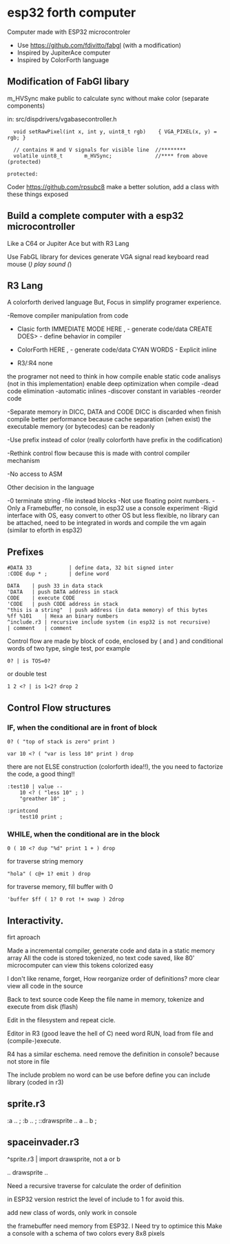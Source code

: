 # esp32 forth computer

Computer made with ESP32 microcontroler

* Use https://github.com/fdivitto/fabgl (with a modification)
* Inspired by JupiterAce computer
* Inspired by ColorForth language

## Modification of FabGl libary


m_HVSync make public to calculate sync without make color (separate components)

in: src/dispdrivers/vgabasecontroller.h
```
  void setRawPixel(int x, int y, uint8_t rgb)    { VGA_PIXEL(x, y) = rgb; }

  // contains H and V signals for visible line	//********
  volatile uint8_t       m_HVSync;				//**** from above (protected)

protected:
```

Coder https://github.com/rpsubc8
make a better solution, add a class with these things exposed

## Build a complete computer with a esp32 microcontroller

Like a C64 or Jupiter Ace but with R3 Lang

Use FabGL library for devices
	generate VGA signal
	read keyboard
	read mouse (*)
	play sound (*)


## R3 Lang

A colorforth derived language
But, Focus in simplify programer experience.

-Remove compiler manipulation from code

* Clasic forth
	IMMEDIATE MODE
	HERE , - generate code/data
	CREATE DOES> - define behavior in compiler

* ColorForth
	HERE , - generate code/data
	CYAN WORDS - Explicit inline
	
* R3/:R4
	none

the programer not need to think in how compile 
enable static code analisys (not in this implementation)
enable deep optimization when compile
-dead code elimination
-automatic inlines
-discover constant in variables
-reorder code

-Separate memory in DICC, DATA and CODE
DICC is discarded when finish compile
better performance because cache separation (when exist)
the executable memory (or bytecodes) can be readonly

-Use prefix instead of color (really colorforth have prefix in the codification)

-Rethink control flow because this is made with control compiler mechanism

-No access to ASM

Other decision in the language

-0 terminate string
-file instead blocks
-Not use floating point numbers.
-Only a Framebuffer, no console, in esp32 use a console experiment
-Rigid interface with OS, easy convert to other OS but less flexible,
no library can be attached, need to be integrated in words and compile the vm again
(similar to eforth in esp32)


## Prefixes

```
#DATA 33    		| define data, 32 bit signed inter
:CODE dup * ;       | define word

DATA	| push 33 in data stack
'DATA	| push DATA address in stack
CODE	| execute CODE
'CODE	| push CODE address in stack
"this is a string"	| push address (in data memory) of this bytes
%ff %101 	| Hexa an binary numbers
^include.r3	| recursive include system (in esp32 is not recursive)
| comment	| comment
```

Control flow are made by block of code, enclosed by ( and ) and
conditional words of two type, single test, por example
```
0? | is TOS=0?
```
or double test
```
1 2 <? | is 1<2? drop 2
```

## Control Flow structures

### IF, when the conditional are in front of block

```
0? ( "top of stack is zero" print )

var 10 <? ( "var is less 10" print ) drop
```

there are not ELSE construction (colorforth idea!!), the you need to factorize the code,
a good thing!!

```
:test10 | value --
	10 <? ( "less 10" ; )
	"greather 10" ;

:printcond
	test10 print ;
```

### WHILE, when the conditional are in the block

```
0 ( 10 <? dup "%d" print 1 + ) drop
```

for traverse string memory

```
"hola" ( c@+ 1? emit ) drop
```

for traverse memory, fill buffer with 0

```
'buffer $ff ( 1? 0 rot !+ swap ) 2drop
```

## Interactivity.

firt aproach

Made a incremental compiler, generate code and data in a static memory array
All the code is stored tokenized, no text code saved, like 80' microcomputer
can view this tokens colorized easy

I don't like rename, forget, How reorganize order of definitions?
more clear view all code in the source

Back to text source code
Keep the file name in memory, tokenize and execute from disk (flash)

Edit in the filesystem and repeat cicle.

Editor in R3 (good leave the hell of C)
need word RUN, load from file and (compile-)execute.

R4 has a similar eschema.
need remove the definition in console?
because not store in file

The include problem
no word can be use before define
you can include library (coded in r3)

sprite.r3
---------
:a .. ;
:b .. ;
::drawsprite .. a .. b ;

spaceinvader.r3
---------------
^sprite.r3 | import drawsprite, not a or b

.. drawsprite ..

Need a recursive traverse for calculate the order of definition

in ESP32 version restrict the level of include to 1 for avoid this.

add new class of words, only work in console

the framebuffer need memory from ESP32.
I Need try to optimice this
Make a console with a schema of two colors every 8x8 pixels











